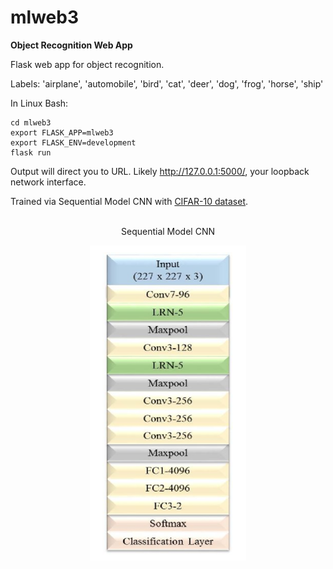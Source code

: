 # mlweb3

**Object Recognition Web App**

Flask web app for object recognition.

Labels: 'airplane', 'automobile', 'bird', 'cat', 'deer', 'dog', 'frog', 'horse', 'ship'

In Linux Bash:
```
cd mlweb3
export FLASK_APP=mlweb3
export FLASK_ENV=development
flask run
```

Output will direct you to URL. Likely http://127.0.0.1:5000/, your loopback network interface.


Trained via Sequential Model CNN with [CIFAR-10 dataset](https://www.cs.toronto.edu/~kriz/cifar.html).<br />
<br />
<p align="center">
Sequential Model CNN
</p>
<p align="center">
  <img width="250" height="504" src="https://github.com/MattLondon101/Images/blob/master/sequentialCNN.png?raw=true"
</p>
